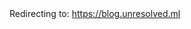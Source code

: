 <!DOCTYPE html>
<html>
<head>
    <meta http-equiv="refresh" content="3;url=https://blog.unresolved.ml">
</head>
<body>
    <div>
		<span>Redirecting to: </span>
		<a href="https://blog.unresolved.ml">https://blog.unresolved.ml</a>
	</div>
</body>
</html>
